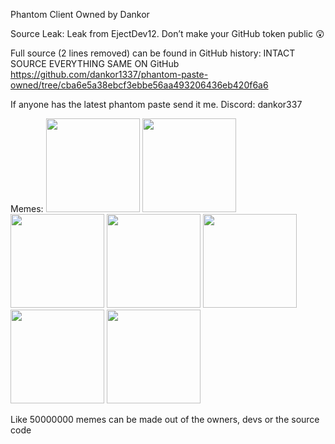 Phantom Client Owned by Dankor

Source Leak:
Leak from EjectDev12. Don’t make your GitHub token public 😲

Full source (2 lines removed) can be found in GitHub history:
INTACT SOURCE EVERYTHING SAME ON GitHub https://github.com/dankor1337/phantom-paste-owned/tree/cba6e5a38ebcf3ebbe56aa493206436eb420f6a6

If anyone has the latest phantom paste send it me.
Discord: dankor337

Memes:
<img src="https://github.com/user-attachments/assets/99e93ec0-2945-4359-99f0-6c5b3c882392" width="150"> <img src="https://github.com/user-attachments/assets/b7e7db64-b7f8-4a7a-adaf-f0dacd328db5" width="150"> <img src="https://github.com/user-attachments/assets/fcbb4e34-735c-4452-a609-6335598ec974" width="150"> <img src="https://github.com/user-attachments/assets/a8be3e37-7ebd-4a82-80bf-c1f7888d03f7" width="150"> <img src="https://github.com/user-attachments/assets/bf63ad9a-c5fc-4b0e-9ed3-d96e91b8c576" width="150"> <img src="https://github.com/user-attachments/assets/99e0c62f-d17c-4327-b43e-af3d77bc5e8e" width="150"> <img src="https://github.com/user-attachments/assets/696aac34-b137-405e-a59f-3e33c395f265" width="150">

Like 50000000 memes can be made out of the owners, devs or the source code
